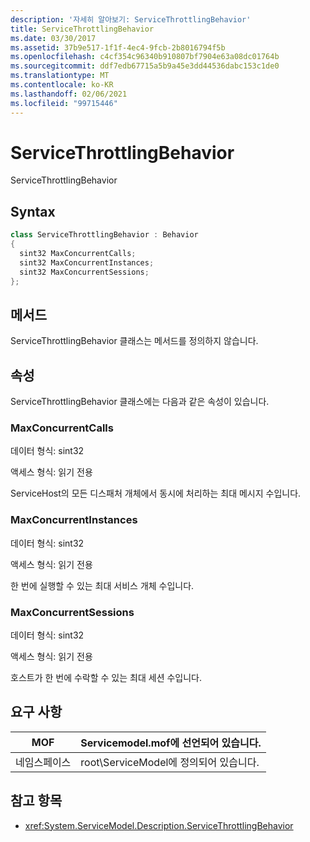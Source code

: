 ```yaml
---
description: '자세히 알아보기: ServiceThrottlingBehavior'
title: ServiceThrottlingBehavior
ms.date: 03/30/2017
ms.assetid: 37b9e517-1f1f-4ec4-9fcb-2b8016794f5b
ms.openlocfilehash: c4cf354c96340b910807bf7904e63a08dc01764b
ms.sourcegitcommit: ddf7edb67715a5b9a45e3dd44536dabc153c1de0
ms.translationtype: MT
ms.contentlocale: ko-KR
ms.lasthandoff: 02/06/2021
ms.locfileid: "99715446"
---
```

# <a name="servicethrottlingbehavior"></a>ServiceThrottlingBehavior

ServiceThrottlingBehavior  
  
## <a name="syntax"></a>Syntax  
  
```csharp  
class ServiceThrottlingBehavior : Behavior  
{  
  sint32 MaxConcurrentCalls;  
  sint32 MaxConcurrentInstances;  
  sint32 MaxConcurrentSessions;  
};  
```  
  
## <a name="methods"></a>메서드  

 ServiceThrottlingBehavior 클래스는 메서드를 정의하지 않습니다.  
  
## <a name="properties"></a>속성  

 ServiceThrottlingBehavior 클래스에는 다음과 같은 속성이 있습니다.  
  
### <a name="maxconcurrentcalls"></a>MaxConcurrentCalls  

 데이터 형식: sint32  
  
 액세스 형식: 읽기 전용  
  
 ServiceHost의 모든 디스패처 개체에서 동시에 처리하는 최대 메시지 수입니다.  
  
### <a name="maxconcurrentinstances"></a>MaxConcurrentInstances  

 데이터 형식: sint32  
  
 액세스 형식: 읽기 전용  
  
 한 번에 실행할 수 있는 최대 서비스 개체 수입니다.  
  
### <a name="maxconcurrentsessions"></a>MaxConcurrentSessions  

 데이터 형식: sint32  
  
 액세스 형식: 읽기 전용  
  
 호스트가 한 번에 수락할 수 있는 최대 세션 수입니다.  
  
## <a name="requirements"></a>요구 사항  
  
|MOF|Servicemodel.mof에 선언되어 있습니다.|  
|---------|-----------------------------------|  
|네임스페이스|root\ServiceModel에 정의되어 있습니다.|  
  
## <a name="see-also"></a>참고 항목

- <xref:System.ServiceModel.Description.ServiceThrottlingBehavior>
